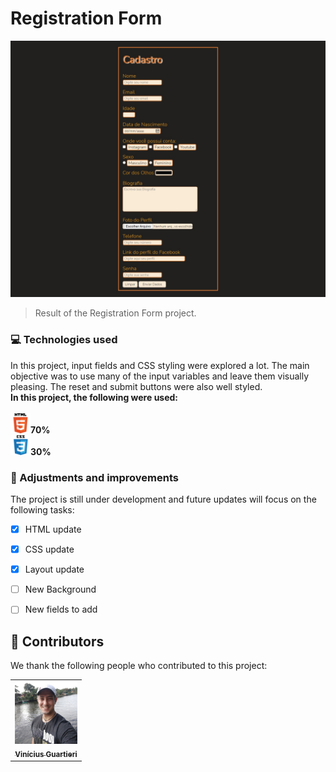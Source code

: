 # Registration Form



<img src="./assets/registrationform.jpeg" alt="registration-image">

> Result of the Registration Form project.

### 💻 Technologies used

In this project, input fields and CSS styling were explored a lot.
The main objective was to use many of the input variables and leave them
visually pleasing.
The reset and submit buttons were also well styled.<br>
<b>In this project, the following were used:</b> <br> <br>
<code><img height="32" src="https://raw.githubusercontent.com/github/explore/80688e429a7d4ef2fca1e82350fe8e3517d3494d/topics/html/html.png" alt="HTML5"/></code><b>70%</b> <br>
<code><img height="32" src="https://raw.githubusercontent.com/github/explore/80688e429a7d4ef2fca1e82350fe8e3517d3494d/topics/css/css.png" alt="CSS"/></code><b>30%</b>

### 🚀 Adjustments and improvements

The project is still under development and future updates will focus on the following tasks:

- [x] HTML update
- [x] CSS update
- [x] Layout update
- [ ] New Background
- [ ] New fields to add



## 🤝 Contributors

We thank the following people who contributed to this project:

<table>
  <tr>
    <td align="center">
      <a href="https://github.com/Guartieri" target="_blank">
        <img src="./assets/photo-vinicius.jpg" width="100px;" alt="Foto do Vinícius no GitHub"/><br>
        <sub>
          <b>Vinícius Guartieri</b>
        </sub>
      </a>
    </td>
    
  </tr>
</table>

